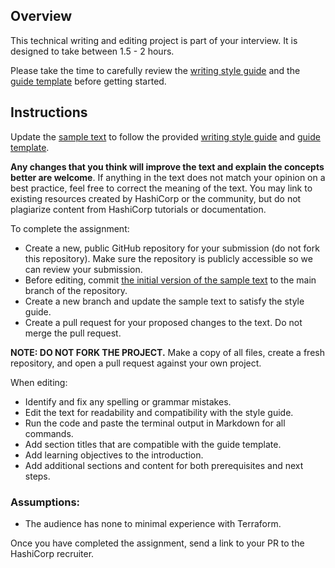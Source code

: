 ## Overview 

This technical writing and editing project is part of your interview. It is designed to take between 1.5 - 2 hours.

Please take the time to carefully review the [writing style guide](../styling-guide-snippet.md) and the [guide template](../guide-template.md) before getting started.

## Instructions


Update the [sample text](terraform-getting-started.md) to follow the provided [writing style guide](../styling-guide-snippet.md) and
[guide template](../guide-template.md).

**Any changes that you think will improve the text and explain the concepts better are welcome**. If anything in the text does not match your opinion on a best practice, feel free to correct the meaning of the text. You may link to existing resources created by HashiCorp or the community, but do not plagiarize content from HashiCorp tutorials or documentation. 

To complete the assignment:
- Create a new, public GitHub repository for your submission (do not fork this repository). Make sure the repository is publicly accessible so we can review your submission.
- Before editing, commit [the initial version of the sample text](terraform-getting-started.md) to the main branch of the repository. 
- Create a new branch and update the sample text to satisfy the style guide.
- Create a pull request for your proposed changes to the text. Do not merge the pull request.

**NOTE: DO NOT FORK THE PROJECT.** Make a copy of all files, create a fresh repository, and open a pull request against your own project.

When editing:
- Identify and fix any spelling or grammar mistakes.
- Edit the text for readability and compatibility with the style guide.
- Run the code and paste the terminal output in Markdown for all commands. 
- Add section titles that are compatible with the guide template.
- Add learning objectives to the introduction.
- Add additional sections and content for both prerequisites and next steps. 

### Assumptions: 
- The audience has none to minimal experience with Terraform.

Once you have completed the assignment, send a link to your PR to the HashiCorp recruiter.
